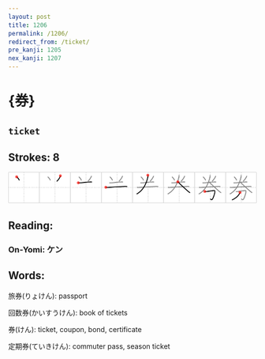 ```yaml
---
layout: post
title: 1206
permalink: /1206/
redirect_from: /ticket/
pre_kanji: 1205
nex_kanji: 1207
---
```


# {券}

## `ticket`

## Strokes: 8

<div class="stroke"><img src="../images/E588B8.png" /></div>

## Reading:

### On-Yomi: ケン

## Words:

旅券(りょけん): passport

回数券(かいすうけん): book of tickets

券(けん): ticket, coupon, bond, certificate

定期券(ていきけん): commuter pass, season ticket
